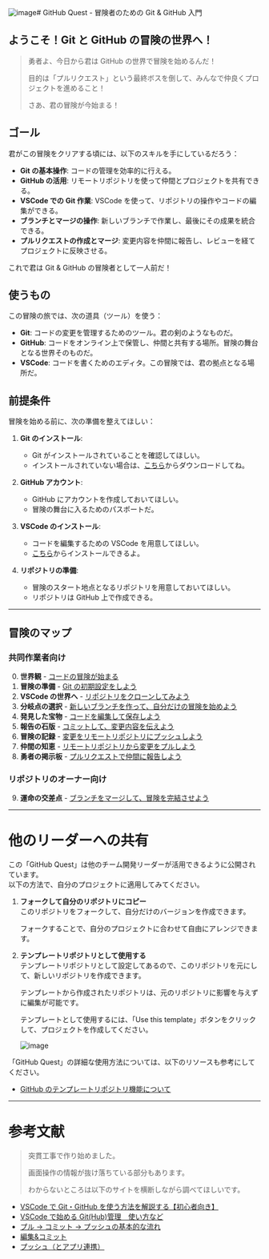 ![image](https://github.com/user-attachments/assets/dbeaf920-b8c4-4d83-a3c2-ed04cb589520)# GitHub Quest - 冒険者のための Git & GitHub 入門

## ようこそ！Git と GitHub の冒険の世界へ！
> 勇者よ、今日から君は GitHub の世界で冒険を始めるんだ！
>
> 目的は「プルリクエスト」という最終ボスを倒して、みんなで仲良くプロジェクトを進めること！
>
> さあ、君の冒険が今始まる！

## ゴール
君がこの冒険をクリアする頃には、以下のスキルを手にしているだろう：

- **Git の基本操作**: コードの管理を効率的に行える。
- **GitHub の活用**: リモートリポジトリを使って仲間とプロジェクトを共有できる。
- **VSCode での Git 作業**: VSCode を使って、リポジトリの操作やコードの編集ができる。
- **ブランチとマージの操作**: 新しいブランチで作業し、最後にその成果を統合できる。
- **プルリクエストの作成とマージ**: 変更内容を仲間に報告し、レビューを経てプロジェクトに反映させる。

これで君は Git & GitHub の冒険者として一人前だ！

## 使うもの
この冒険の旅では、次の道具（ツール）を使う：

- **Git**: コードの変更を管理するためのツール。君の剣のようなものだ。
- **GitHub**: コードをオンライン上で保管し、仲間と共有する場所。冒険の舞台となる世界そのものだ。
- **VSCode**: コードを書くためのエディタ。この冒険では、君の拠点となる場所だ。

## 前提条件
冒険を始める前に、次の準備を整えてほしい：

1. **Git のインストール**:
   - Git がインストールされていることを確認してほしい。
   - インストールされていない場合は、[こちら](https://git-scm.com/)からダウンロードしてね。

2. **GitHub アカウント**:
   - GitHub にアカウントを作成しておいてほしい。
   - 冒険の舞台に入るためのパスポートだ。

3. **VSCode のインストール**:
   - コードを編集するための VSCode を用意してほしい。
   - [こちら](https://code.visualstudio.com/)からインストールできるよ。

4. **リポジトリの準備**:
   - 冒険のスタート地点となるリポジトリを用意しておいてほしい。
   - リポジトリは GitHub 上で作成できる。

---

## 冒険のマップ

### 共同作業者向け
0. **世界観** - [コードの冒険が始まる](chapters/00_git_vs_googledrive.md)
1. **冒険の準備** - [Git の初期設定をしよう](chapters/01_git_initial_setup.md)
2. **VSCode の世界へ** - [リポジトリをクローンしてみよう](chapters/02_clone_repository.md)
3. **分岐点の選択** - [新しいブランチを作って、自分だけの冒険を始めよう](chapters/03_create_branch.md)
4. **発見した宝物** - [コードを編集して保存しよう](chapters/04_edit_and_save_code.md)
5. **報告の石版** - [コミットして、変更内容を伝えよう](chapters/05_commit_changes.md)
6. **冒険の記録** - [変更をリモートリポジトリにプッシュしよう](chapters/06_push_changes.md)
7. **仲間の知恵** - [リモートリポジトリから変更をプルしよう](chapters/07_pull_changes.md)
8. **勇者の掲示板** - [プルリクエストで仲間に報告しよう](chapters/08_create_pull_request.md)

### リポジトリのオーナー向け
9. **運命の交差点** - [ブランチをマージして、冒険を完結させよう](chapters/09_merge_branch.md)

---

# 他のリーダーへの共有

この「GitHub Quest」は他のチーム開発リーダーが活用できるように公開されています。  
以下の方法で、自分のプロジェクトに適用してみてください。

1. **フォークして自分のリポジトリにコピー**  
   このリポジトリをフォークして、自分だけのバージョンを作成できます。
   
   フォークすることで、自分のプロジェクトに合わせて自由にアレンジできます。

3. **テンプレートリポジトリとして使用する**  
   テンプレートリポジトリとして設定してあるので、このリポジトリを元にして、新しいリポジトリを作成できます。
   
   テンプレートから作成されたリポジトリは、元のリポジトリに影響を与えずに編集が可能です。

   テンプレートとして使用するには、「Use this template」ボタンをクリックして、プロジェクトを作成してください。

   ![image](https://github.com/user-attachments/assets/649c367f-ee83-4279-b78d-d3d99d4c4e3a)


「GitHub Quest」の詳細な使用方法については、以下のリソースも参考にしてください。
   - [GitHub のテンプレートリポジトリ機能について](https://docs.github.com/en/repositories/creating-and-managing-repositories/creating-a-template-repository)

---

# 参考文献
> 突貫工事で作り始めました。
>
> 画面操作の情報が抜け落ちている部分もあります。
>
> わからないところは以下のサイトを横断しながら調べてほしいです。

- [VSCode で Git・GitHub を使う方法を解説する【初心者向き】](https://miyashimo-studio.jp/blog/detail/vscode-github/)
- [VSCode で始める Git(Hub)管理　使い方など](https://zenn.dev/kd_gamegikenblg/articles/b220e23b0b7ef9#%E4%BD%BF%E3%81%84%E6%96%B9)
- [プル → コミット → プッシュの基本的な流れ](https://zenn.dev/ojk/books/github-vscode/viewer/pull-push)
- [編集&コミット](https://zenn.dev/ojk/books/github-vscode/viewer/vscode-git#%E7%B7%A8%E9%9B%86%EF%BC%86%E3%82%B3%E3%83%9F%E3%83%83%E3%83%88)
- [プッシュ（とアプリ連携）](https://zenn.dev/ojk/books/github-vscode/viewer/vscode-git#%E3%83%97%E3%83%83%E3%82%B7%E3%83%A5%EF%BC%88%E3%81%A8%E3%82%A2%E3%83%97%E3%83%AA%E9%80%A3%E6%90%BA%EF%BC%89)
